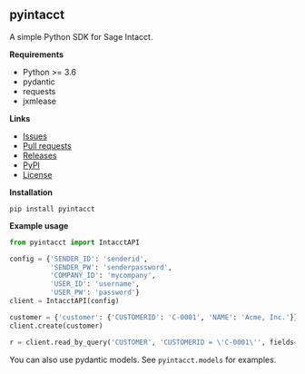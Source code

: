 ## pyintacct ##

A simple Python SDK for Sage Intacct.


**Requirements**
  - Python >= 3.6
  - pydantic
  - requests
  - jxmlease


**Links**
  - [Issues](https://github.com/red-coracle/pyintacct/issues)
  - [Pull requests](https://github.com/red-coracle/pyintacct/pulls)
  - [Releases](https://github.com/red-coracle/pyintacct/releases)
  - [PyPI](https://pypi.org/project/pyintacct)
  - [License]()

**Installation**
  
  `pip install pyintacct`

**Example usage**
```python
from pyintacct import IntacctAPI

config = {'SENDER_ID': 'senderid',
          'SENDER_PW': 'senderpassword',
          'COMPANY_ID': 'mycompany',
          'USER_ID': 'username',
          'USER_PW': 'password'}
client = IntacctAPI(config)

customer = {'customer': {'CUSTOMERID': 'C-0001', 'NAME': 'Acme, Inc.'}}
client.create(customer)

r = client.read_by_query('CUSTOMER', 'CUSTOMERID = \'C-0001\'', fields='NAME', pagesize=1)
```

You can also use pydantic models. See `pyintacct.models` for examples.
